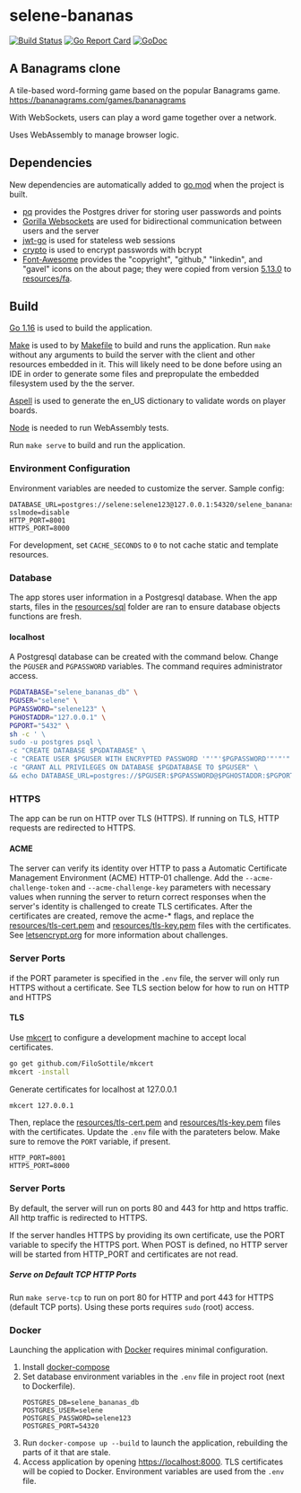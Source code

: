 # selene-bananas

[![Build Status](https://travis-ci.org/jacobpatterson1549/selene-bananas.svg?branch=master)](https://travis-ci.org/jacobpatterson1549/selene-bananas)
[![Go Report Card](https://goreportcard.com/badge/github.com/jacobpatterson1549/selene-bananas)](https://goreportcard.com/report/github.com/jacobpatterson1549/selene-bananas)
[![GoDoc](https://godoc.org/github.com/jacobpatterson1549/selene-bananas?status.svg)](https://godoc.org/github.com/jacobpatterson1549/selene-bananas)


## A Banagrams clone

A tile-based word-forming game based on the popular Banagrams game.  <https://bananagrams.com/games/bananagrams>

With WebSockets, users can play a word game together over a network.

Uses WebAssembly to manage browser logic.

## Dependencies

New dependencies are automatically added to [go.mod](go.mod) when the project is built.
* [pq](https://github.com/lib/pq) provides the Postgres driver for storing user passwords and points
* [Gorilla Websockets](https://github.com/gorilla/websocket) are used for bidirectional communication between users and the server
* [jwt-go](https://github.com/dgrijalva/jwt-go) is used for stateless web sessions
* [crypto](https://github.com/golang/crypto) is used to  encrypt passwords with bcrypt
* [Font-Awesome](https://github.com/FortAwesome/Font-Awesome) provides the "copyright", "github," "linkedin", and "gavel" icons on the about page; they were copied from version [5.13.0](https://github.com/FortAwesome/Font-Awesome/releases/tag/5.13.0) to [resources/fa](resources/fa).

## Build

[Go 1.16](https://golang.org/dl/) is used to build the application.

[Make](https://www.gnu.org/software/make/) is used to by [Makefile](Makefile) to build and runs the application. Run `make` without any arguments to build the server with the client and other resources embedded in it.  This will likely need to be done before using an IDE in order to generate some files and prepropulate the embedded filesystem used by the the server.

[Aspell](https://github.com/GNUAspell/aspell) is used to generate the en_US dictionary to validate words on player boards.

[Node](https://github.com/nodejs) is needed to run WebAssembly tests.

Run `make serve` to build and run the application.

### Environment Configuration

Environment variables are needed to customize the server.  Sample config:
```
DATABASE_URL=postgres://selene:selene123@127.0.0.1:54320/selene_bananas_db?sslmode=disable
HTTP_PORT=8001
HTTPS_PORT=8000
```

For development, set `CACHE_SECONDS` to `0` to not cache static and template resources.

### Database

The app stores user information in a Postgresql database.  When the app starts, files in the [resources/sql](resources/sql) folder are ran to ensure database objects functions are fresh.

#### localhost

A Postgresql database can be created with the command below.  Change the `PGUSER` and `PGPASSWORD` variables.  The command requires administrator access.
```bash
PGDATABASE="selene_bananas_db" \
PGUSER="selene" \
PGPASSWORD="selene123" \
PGHOSTADDR="127.0.0.1" \
PGPORT="5432" \
sh -c ' \
sudo -u postgres psql \
-c "CREATE DATABASE $PGDATABASE" \
-c "CREATE USER $PGUSER WITH ENCRYPTED PASSWORD '"'"'$PGPASSWORD'"'"'" \
-c "GRANT ALL PRIVILEGES ON DATABASE $PGDATABASE TO $PGUSER" \
&& echo DATABASE_URL=postgres://$PGUSER:$PGPASSWORD@$PGHOSTADDR:$PGPORT/$PGDATABASE'
```

### HTTPS

The app can be run on HTTP over TLS (HTTPS). If running on TLS, HTTP requests are redirected to HTTPS.

#### ACME

The server can verify its identity over HTTP to pass a Automatic Certificate Management Environment (ACME) HTTP-01 challenge.  Add the `--acme-challenge-token` and `--acme-challenge-key` parameters with necessary values when running the server to return correct responses when the server's identity is challenged to create TLS certificates.  After the certificates are created, remove the acme-* flags, and replace the [resources/tls-cert.pem](resources/tls-cert.pem) and [resources/tls-key.pem](resources/tls-key.pem) files with the certificates. See [letsencrypt.org](https://letsencrypt.org/docs/challenge-types/#http-01-challenge) for more information about challenges.

### Server Ports

if the PORT parameter is specified in the `.env` file, the server will only run HTTPS without a certificate.  See TLS section below for how to run on HTTP and HTTPS

#### TLS

Use [mkcert](https://github.com/FiloSottile/mkcert) to configure a development machine to accept local certificates.
```bash
go get github.com/FiloSottile/mkcert
mkcert -install
```
Generate certificates for localhost at 127.0.0.1
```bash
mkcert 127.0.0.1
```
Then, replace the [resources/tls-cert.pem](resources/tls-cert.pem) and [resources/tls-key.pem](resources/tls-key.pem) files with the certificates.  Update the `.env` file with the parateters below. Make sure to remove the `PORT` variable, if present.
```
HTTP_PORT=8001
HTTPS_PORT=8000
```

### Server Ports

By default, the server will run on ports 80 and 443 for http and https traffic.  All http traffic is redirected to HTTPS.

If the server handles HTTPS by providing its own certificate, use the PORT variable to specify the HTTPS port. When POST is defined, no HTTP server will be started from HTTP_PORT and certificates are not read.

##### Serve on Default TCP HTTP Ports

Run `make serve-tcp` to run on port 80 for HTTP and port 443 for HTTPS (default TCP ports).  Using these ports requires `sudo` (root) access.

### Docker

Launching the application with [Docker](https://www.docker.com) requires minimal configuration.

1. Install [docker-compose](https://github.com/docker/compose)
1. Set database environment variables in the `.env` file in project root (next to Dockerfile).
    ```
    POSTGRES_DB=selene_bananas_db
    POSTGRES_USER=selene
    POSTGRES_PASSWORD=selene123
    POSTGRES_PORT=54320
    ```
1. Run `docker-compose up --build` to launch the application, rebuilding the parts of it that are stale.
1. Access application by opening <https://localhost:8000>.  TLS certificates will be copied to Docker.  Environment variables are used from the `.env` file.